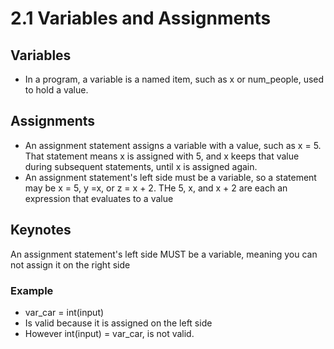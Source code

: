 # 2.1 Variables and Assignments

## Variables

- In a program, a variable is a named item, such as x or num_people, used to hold a value.

## Assignments

- An assignment statement assigns a variable with a value, such as x = 5. That statement means x is assigned with 5, and x keeps that value during subsequent statements, until x is assigned again.
- An assignment statement's left side must be a variable, so a statement may be x = 5, y =x, or z = x + 2. THe 5, x, and x + 2 are each an expression that evaluates to a value

## Keynotes

An assignment statement's left side MUST be a variable, meaning you can not assign it on the right side

### Example

- var_car = int(input)
- Is valid because it is assigned on the left side
- However int(input) = var_car, is not valid.
